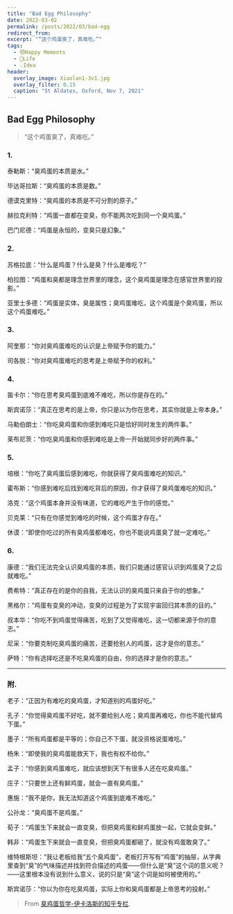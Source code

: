 ```yaml
---
title: "Bad Egg Philosophy"
date: 2022-03-02
permalink: /posts/2022/03/bad-egg
redirect_from: 
excerpt: "“这个鸡蛋臭了，真难吃。”"
tags:
  - 😻Happy Moments
  - 🍜Life
  - 💡Idea
header:
  overlay_image: Xiaolan1-3v1.jpg
  overlay_filter: 0.15
  caption: "St Aldates, Oxford, Nov 7, 2021"
---
```


## Bad Egg Philosophy

> “这个鸡蛋臭了，真难吃。”

### **1.**

泰勒斯：“臭鸡蛋的本质是水。”

毕达哥拉斯：“臭鸡蛋的本质是数。”

德谟克里特：“臭鸡蛋的本质是不可分割的原子。”

赫拉克利特：“鸡蛋一直都在变臭，你不能两次吃到同一个臭鸡蛋。”

巴门尼德：“鸡蛋是永恒的，变臭只是幻象。”

### **2.**

苏格拉底：“什么是鸡蛋？什么是臭？什么是难吃？”

柏拉图：“鸡蛋和臭都是理念世界里的理念，这个臭鸡蛋是理念在感官世界里的投影。”

亚里士多德：“鸡蛋是实体，臭是属性；臭鸡蛋难吃，这个鸡蛋是个臭鸡蛋，所以这个鸡蛋难吃。”

### **3.**

阿奎那：“你对臭鸡蛋难吃的认识是上帝赋予你的能力。”

司各脱：“你对臭鸡蛋难吃的思考是上帝赋予你的权利。”

### **4.**

笛卡尔：“你在思考臭鸡蛋到底难不难吃，所以你是存在的。”

斯宾诺莎：“真正在思考的是上帝，你只是以为你在思考，其实你就是上帝本身。”

马勒伯朗士：“你吃臭鸡蛋和你感到难吃只是恰好同时发生的两件事。”

莱布尼茨：“你吃臭鸡蛋和你感到难吃是上帝一开始就同步好的两件事。”

### **5.**

培根：“你吃了臭鸡蛋后感到难吃，你就获得了臭鸡蛋难吃的知识。”

霍布斯：“你感到难吃后找到难吃背后的原因，你才获得了臭鸡蛋难吃的知识。”

洛克：“这个鸡蛋本身并没有味道，它的难吃产生于你的感觉。”

贝克莱：“只有在你感觉到难吃的时候，这个鸡蛋才存在。”

休谟：“即使你吃过的所有臭鸡蛋都难吃，你也不能说鸡蛋臭了就一定难吃。”

### **6.**

康德：“我们无法完全认识臭鸡蛋的本质，我们只能通过感官认识到鸡蛋臭了之后就难吃。”

费希特：“真正存在的是你的自我，无法认识的臭鸡蛋只来自于你的想象。”

黑格尔：“鸡蛋有变臭的冲动，变臭的过程是为了实现宇宙回归其本质的目的。”

叔本华：“你吃不到鸡蛋觉得痛苦，吃到了又觉得难吃，这一切都来源于你的意志。”

尼采：“你要克制吃臭鸡蛋的痛苦，还要抢别人的鸡蛋，这才是你的意志。”

萨特：“你有选择吃还是不吃臭鸡蛋的自由，你的选择才是你的意志。”

---

### **附.**

老子：“正因为有难吃的臭鸡蛋，才知道别的鸡蛋好吃。”

孔子：“你觉得臭鸡蛋不好吃，就不要给别人吃；臭鸡蛋再难吃，你也不能代替鸡下蛋。”

墨子：“所有鸡蛋都是平等的；你自己不下蛋，就没资格说蛋难吃。”

杨朱：“即使我的臭鸡蛋能救天下，我也有权不给你。”

孟子：“你感到臭鸡蛋难吃，就应该想到天下有很多人还在吃臭鸡蛋。”

庄子：“只要世上还有鲜鸡蛋，就会一直有臭鸡蛋。”

惠施：“我不是你，我无法知道这个鸡蛋到底难不难吃。”

公孙龙：“臭鸡蛋不是鸡蛋。”

荀子：“鸡蛋生下来就会一直变臭，但把臭鸡蛋和鲜鸡蛋放一起，它就会变鲜。”

韩非：“鸡蛋生下来就会一直变臭，但把臭鸡蛋都砸了，就没有鸡蛋敢臭了。”

维特根斯坦：“我让老板给我“五个臭鸡蛋”，老板打开写有“鸡蛋”的抽屉，从字典里查到“臭”的气味描述并找到符合描述的鸡蛋——但什么是“臭”这个词的意义呢？——这里根本没有说到什么意义，说的只是“臭”这个词是如何被使用的。”

斯宾诺莎：“你以为你在吃臭鸡蛋，实际上你和臭鸡蛋都是上帝思考的投射。”

> From [臭鸡蛋哲学-伊卡洛斯的知乎专栏](https://zhuanlan.zhihu.com/p/439810161).